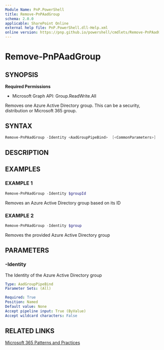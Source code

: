 ```yaml
---
Module Name: PnP.PowerShell
title: Remove-PnPAadGroup
schema: 2.0.0
applicable: SharePoint Online
external help file: PnP.PowerShell.dll-Help.xml
online version: https://pnp.github.io/powershell/cmdlets/Remove-PnPAadGroup.html
---
```

 
# Remove-PnPAadGroup

## SYNOPSIS

**Required Permissions**

  * Microsoft Graph API: Group.ReadWrite.All

Removes one Azure Active Directory group. This can be a security, distribution or Microsoft 365 group.

## SYNTAX

```powershell
Remove-PnPAadGroup -Identity <AadGroupPipeBind>  [<CommonParameters>]
```

## DESCRIPTION

## EXAMPLES

### EXAMPLE 1
```powershell
Remove-PnPAadGroup -Identity $groupId
```

Removes an Azure Active Directory group based on its ID

### EXAMPLE 2
```powershell
Remove-PnPAadGroup -Identity $group
```

Removes the provided Azure Active Directory group

## PARAMETERS

### -Identity
The Identity of the Azure Active Directory group

```yaml
Type: AadGroupPipeBind
Parameter Sets: (All)

Required: True
Position: Named
Default value: None
Accept pipeline input: True (ByValue)
Accept wildcard characters: False
```

## RELATED LINKS

[Microsoft 365 Patterns and Practices](https://aka.ms/m365pnp)
